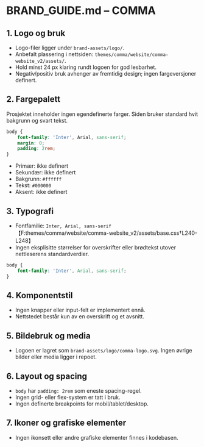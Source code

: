 # BRAND_GUIDE.md – COMMA

## 1. Logo og bruk
- Logo-filer ligger under `brand-assets/logo/`.
- Anbefalt plassering i nettsiden: `themes/comma/website/comma-website_v2/assets/`.
- Hold minst 24 px klaring rundt logoen for god lesbarhet.
- Negativ/positiv bruk avhenger av fremtidig design; ingen fargeversjoner definert.

## 2. Fargepalett
Prosjektet inneholder ingen egendefinerte farger. Siden bruker standard hvit bakgrunn og svart tekst.

```scss
body {
    font-family: 'Inter', Arial, sans-serif;
    margin: 0;
    padding: 2rem;
}
```

- Primær: ikke definert
- Sekundær: ikke definert
- Bakgrunn: `#ffffff`
- Tekst: `#000000`
- Aksent: ikke definert

## 3. Typografi
- Fontfamilie: `Inter, Arial, sans-serif`【F:themes/comma/website/comma-website_v2/assets/base.css†L240-L248】
- Ingen eksplisitte størrelser for overskrifter eller brødtekst utover nettleserens standardverdier.

```css
body {
    font-family: 'Inter', Arial, sans-serif;
}
```

## 4. Komponentstil
- Ingen knapper eller input-felt er implementert ennå.
- Nettstedet består kun av en overskrift og et avsnitt.

## 5. Bildebruk og media
- Logoen er lagret som `brand-assets/logo/comma-logo.svg`. Ingen øvrige bilder eller media ligger i repoet.

## 6. Layout og spacing
- `body` har `padding: 2rem` som eneste spacing-regel.
- Ingen grid- eller flex-system er tatt i bruk.
- Ingen definerte breakpoints for mobil/tablet/desktop.

## 7. Ikoner og grafiske elementer
- Ingen ikonsett eller andre grafiske elementer finnes i kodebasen.
